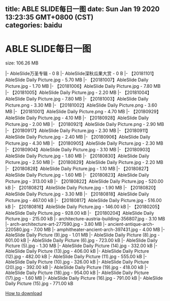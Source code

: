 
title: ABLE SLIDE每日一图
date: Sun Jan 19 2020 13:23:35 GMT+0800 (CST)    
categories: baidu
---

# ABLE SLIDE每日一图
size: 106.26 MB
 
 
|- AbleSlide万圣专辑 - 0 B
|- AbleSlide深秋瓜果大赏 - 0 B
|- 【20181101】AbleSlide Daily Picture.jpg - 5.70 MB
|- 【20181007】AbleSlide Daily Picture.jpg - 1.70 MB
|- 【20181006】AbleSlide Daily Picture.jpg - 7.80 MB
|- 【20181005】AbleSlide Daily Picture.jpg - 2.20 MB
|- 【20181004】AbleSlide Daily Picture.jpg - 7.80 MB
|- 【20181003】AbleSlide Daily Picture.png - 3.30 MB
|- 【20181002】AbleSlide Daily Picture.png - 3.60 MB
|- 【20181001】AbleSlide Daily Picture.png - 4.70 MB
|- 【20180929】AbleSlide Daily Picture.jpg - 4.10 MB
|- 【20180928】AbleSlide Daily Picture.jpg - 2.00 MB
|- 【20180921】AbleSlide Daily Picture.png - 2.90 MB
|- 【20180917】AbleSlide Daily Picture.jpg - 2.30 MB
|- 【20180911】AbleSlide Daily Picture.jpg - 2.40 MB
|- 【20180906】AbleSlide Daily Picture.jpg - 4.30 MB
|- 【20180905】AbleSlide Daily Picture.jpg - 2.30 MB
|- 【20180904】AbleSlide Daily Picture.jpg - 3.10 MB
|- 【20180903】AbleSlide Daily Picture.jpg - 1.80 MB
|- 【20180830】AbleSlide Daily Picture.jpg - 2.50 MB
|- 【20180829】AbleSlide Daily Picture.jpg - 2.20 MB
|- 【20180828】AbleSlide Daily Picture.jpg - 1.10 MB
|- 【20180827】AbleSlide Daily Picture.jpg - 1.60 MB
|- 【20180823】AbleSlide Daily Picture.jpg - 313.00 kB
|- 【20180822】AbleSlide Daily Picture.jpg - 520.00 kB
|- 【20180821】AbleSlide Daily Picture.jpg - 1.90 MB
|- 【20180820】AbleSlide Daily Picture.jpg - 3.30 MB
|- 【20180818】AbleSlide Daily Picture.jpg - 467.00 kB
|- 【20180817】AbleSlide Daily Picture.jpg - 516.00 kB
|- 【20180816】AbleSlide Daily Picture.jpg - 146.00 kB
|- 【20180205】AbleSlide Daily Picture.jpg - 928.00 kB
|- 【20180204】AbleSlide Daily Picture.jpg - 215.00 kB
|- architecture-austria-building-356807.jpg - 3.10 MB
|- arch-architecture-art-277590.jpg - 3.80 MB
|- ancient-antique-arch-220580.jpg - 7.00 MB
|- amphitheater-ancient-arch-397431.jpg - 4.00 MB
|- AbleSlide Daily Picture (9).jpg - 1.01 MB
|- AbleSlide Daily Picture (8).jpg - 601.00 kB
|- AbleSlide Daily Picture (6).jpg - 723.00 kB
|- AbleSlide Daily Picture (5).jpg - 1.30 MB
|- AbleSlide Daily Picture (14).jpg - 332.00 kB
|- AbleSlide Daily Picture (13).jpg - 406.00 kB
|- AbleSlide Daily Picture (12).jpg - 482.00 kB
|- AbleSlide Daily Picture (11).jpg - 555.00 kB
|- AbleSlide Daily Picture (10).jpg - 326.00 kB
|- AbleSlide Daily Picture  (20).jpg - 392.00 kB
|- AbleSlide Daily Picture  (19).jpg - 418.00 kB
|- AbleSlide Daily Picture  (18).jpg - 954.00 kB
|- AbleSlide Daily Picture  (17).jpg - 1.60 MB
|- AbleSlide Daily Picture  (16).jpg - 791.00 kB
|- AbleSlide Daily Picture  (15).jpg - 771.00 kB

[How to download](https://bpcam.bemobtrk.com/go/2ceec3aa-1ca2-46d6-b9ff-aaa5c184517c?jno=540)